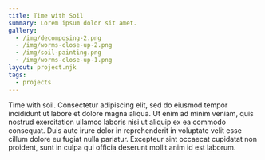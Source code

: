 ```yaml
---
title: Time with Soil
summary: Lorem ipsum dolor sit amet.
gallery:
  - /img/decomposing-2.png
  - /img/worms-close-up-2.png
  - /img/soil-painting.png
  - /img/worms-close-up-1.png
layout: project.njk
tags:
  - projects
---
```

T﻿ime with soil. Consectetur adipiscing elit, sed do eiusmod tempor incididunt ut labore et dolore magna aliqua. Ut enim ad minim veniam, quis nostrud exercitation ullamco laboris nisi ut aliquip ex ea commodo consequat. Duis aute irure dolor in reprehenderit in voluptate velit esse cillum dolore eu fugiat nulla pariatur. Excepteur sint occaecat cupidatat non proident, sunt in culpa qui officia deserunt mollit anim id est laborum.